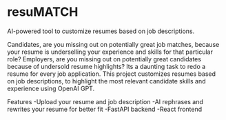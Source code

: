 # resuMATCH
AI-powered tool to customize resumes based on job descriptions.

Candidates, are you missing out on potentially great job matches, because your resume is underselling your experience and skills for that particular role?
Employers, are you missing out on potentially great candidates because of undersold resume highlights?
Its a daunting task to redo a resume for every job application.
This project customizes resumes based on job descriptions, to highlight the most relevant candidate skills and experience using OpenAI GPT.

Features
-Upload your resume and job description
-AI rephrases and rewrites your resume for better fit
-FastAPI backend
-React frontend
